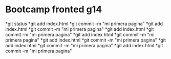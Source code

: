 # Bootcamp fronted g14

*git status
*git add index.html
*git commit -m "mi primera pagina"
*git add index.html
*git commit -m "mi primera pagina"
*git add index.html
*git commit -m "mi primera pagina"
*git add index.html
*git commit -m "mi primera pagina"
*git add index.html
*git commit -m "mi primera pagina"
*git add index.html
*git commit -m "mi primera pagina"
*git add index.html
*git commit -m "mi primera pagina"
